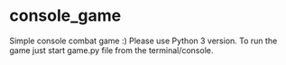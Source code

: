 # console_game
Simple console combat game :)
Please use Python 3 version.
To run the game just start game.py file from the terminal/console.
